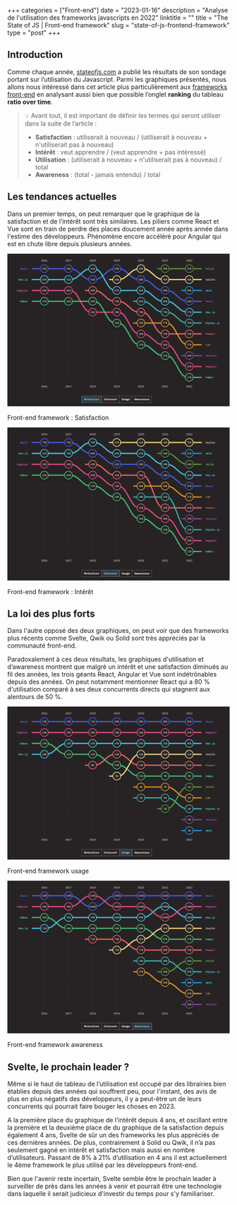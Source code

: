 +++
categories = ["Front-end"]
date = "2023-01-16"
description = "Analyse de l'utilisation des frameworks javascripts en 2022"
linktitle = ""
title = "The State of JS | Front-end framework"
slug = "state-of-js-frontend-framework"
type = "post"
+++

## Introduction

Comme chaque année, [stateofjs.com](https://2022.stateofjs.com/en-US/) a publié les résultats de son sondage portant sur l’utilisation du Javascript. Parmi les graphiques présentés, nous allons nous intéressé dans cet article plus particulièrement aux [frameworks front-end](https://2022.stateofjs.com/en-US/libraries/front-end-frameworks/#front_end_frameworks_experience_ranking) en analysant aussi bien que possible l’onglet **ranking** du tableau **ratio over time**.


>💡 Avant tout, il est important de définir les termes qui seront utiliser dans la suite de l’article :
> - **Satisfaction** : utiliserait à nouveau / (utiliserait à nouveau + n'utiliserait pas à nouveau)
> - **Intérêt** : veut apprendre / (veut apprendre + pas intéressé)
> - **Utilisation** : (utiliserait  à nouveau + n'utiliserait pas à nouveau) / total
> - **Awareness** : (total - jamais entendu) / total

## Les tendances actuelles
Dans un premier temps, on peut remarquer que le graphique de la satisfaction et de l’intérêt sont très similaires. Les piliers comme React et Vue sont en train de perdre des places doucement année après année dans l'estime des développeurs. Phénomène encore accéléré pour Angular qui est en chute libre depuis plusieurs années.

![Front-end framework : Satisfaction](./SoJS_Retention.png)

Front-end framework : Satisfaction

![Front-end framework : Intérêt](./SoJS_Interest.png)

Front-end framework : Intérêt

## La loi des plus forts

Dans l'autre opposé des deux graphiques, on peut voir que des frameworks plus récents comme Svelte, Qwik ou Solid sont très appréciés par la communauté front-end.

Paradoxalement à ces deux résultats, les graphiques d'utilisation et d’awareness montrent que malgré un intérêt et une satisfaction diminués au fil des années, les trois géants React, Angular et Vue sont indétrônables depuis des années. On peut notamment mentionner React qui a 80 % d'utilisation comparé à ses deux concurrents directs qui stagnent aux alentours de 50 %.

![Front-end framework usage](./SoJS_Usage.png)

Front-end framework usage

![Front-end framework awareness](./SoJS_Awareness.png)

Front-end framework awareness

## Svelte, le prochain leader ?

Même si le haut de tableau de l’utilisation est occupé par des librairies bien établies depuis des années qui souffrent peu, pour l'instant, des avis de plus en plus négatifs des développeurs, il y a peut-être un de leurs concurrents qui pourrait faire bouger les choses en 2023.

A la première place du graphique de l’intérêt depuis 4 ans, et oscillant entre la première et la deuxième place de du graphique de la satisfaction depuis également 4 ans, Svelte de sûr un des frameworks les plus appréciés de ces dernières années. De plus, contrairement à Solid ou Qwik, il n’a pas seulement gagné en intérêt et satisfaction mais aussi en nombre d’utilisateurs. Passant de 8% à 21% d’utilisation en 4 ans il est actuellement le 4ème framework le plus utilisé par les développeurs front-end.

Bien que l'avenir reste incertain, Svelte semble être le prochain leader à surveiller de près dans les années à venir et pourrait être une technologie dans laquelle il serait judicieux d'investir du temps pour s'y familiariser.
